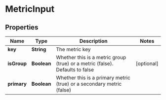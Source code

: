 

# MetricInput


## Properties

| Name | Type | Description | Notes |
|------------ | ------------- | ------------- | -------------|
|**key** | **String** | The metric key |  |
|**isGroup** | **Boolean** | Whether this is a metric group (true) or a metric (false). Defaults to false |  [optional] |
|**primary** | **Boolean** | Whether this is a primary metric (true) or a secondary metric (false) |  |



